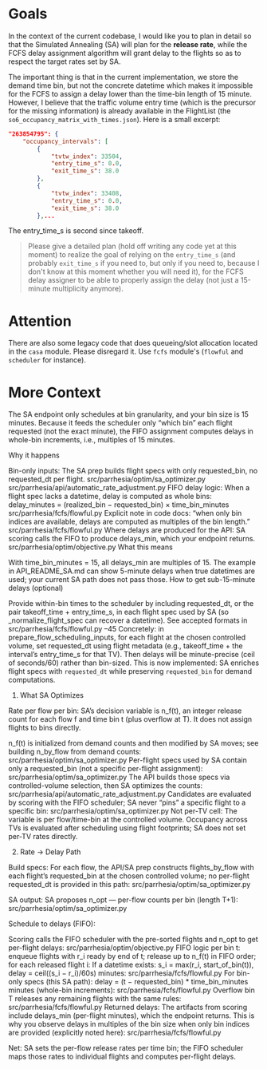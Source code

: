 # Goals

In the context of the current codebase, I would like you to plan in detail so that the Simulated Annealing (SA) will plan for the **release rate**, while the FCFS delay assignment algorithm will grant delay to the flights so as to respect the target rates set by SA. 

The important thing is that in the current implementation, we store the demand time bin, but not the concrete datetime which makes it impossible for the FCFS to assign a delay lower than the time-bin length of 15 minute. However, I believe that the traffic volume entry time (which is the precursor for the missing information) is already available in the FlightList (the `so6_occupancy_matrix_with_times.json`). Here is a small excerpt:

```json
"263854795": {
    "occupancy_intervals": [
        {
            "tvtw_index": 33504,
            "entry_time_s": 0.0,
            "exit_time_s": 38.0
        },
        {
            "tvtw_index": 33408,
            "entry_time_s": 0.0,
            "exit_time_s": 38.0
        },...
```

The entry_time_s is second since takeoff. 

> Please give a detailed plan (hold off writing any code yet at this moment) to realize the goal of relying on the `entry_time_s` (and probably `exit_time_s` if you need to, but only if you need to, because I don't know at this moment whether you will need it), for the FCFS delay assigner to be able to properly assign the delay (not just a 15-minute multiplicity anymore).

# Attention

There are also some legacy code that does queueing/slot allocation located in the `casa` module. Please disregard it. Use `fcfs` module's (`flowful` and `scheduler` for instance).

# More Context

The SA endpoint only schedules at bin granularity, and your bin size is 15 minutes. Because it feeds the scheduler only “which bin” each flight requested (not the exact minute), the FIFO assignment computes delays in whole-bin increments, i.e., multiples of 15 minutes.

Why it happens

Bin-only inputs: The SA prep builds flight specs with only requested_bin, no requested_dt per flight.
src/parrhesia/optim/sa_optimizer.py
src/parrhesia/api/automatic_rate_adjustment.py
FIFO delay logic: When a flight spec lacks a datetime, delay is computed as whole bins:
delay_minutes = (realized_bin − requested_bin) × time_bin_minutes
src/parrhesia/fcfs/flowful.py
Explicit note in code docs: “when only bin indices are available, delays are computed as multiples of the bin length.”
src/parrhesia/fcfs/flowful.py
Where delays are produced for the API: SA scoring calls the FIFO to produce delays_min, which your endpoint returns.
src/parrhesia/optim/objective.py
What this means

With time_bin_minutes = 15, all delays_min are multiples of 15.
The example in API_README_SA.md can show 5-minute delays when true datetimes are used; your current SA path does not pass those.
How to get sub-15-minute delays (optional)

Provide within-bin times to the scheduler by including requested_dt, or the pair takeoff_time + entry_time_s, in each flight spec used by SA (so _normalize_flight_spec can recover a datetime).
See accepted formats in src/parrhesia/fcfs/flowful.py
–45
Concretely: in prepare_flow_scheduling_inputs, for each flight at the chosen controlled volume, set requested_dt using flight metadata (e.g., takeoff_time + the interval’s entry_time_s for that TV). Then delays will be minute-precise (ceil of seconds/60) rather than bin-sized. This is now implemented: SA enriches flight specs with `requested_dt` while preserving `requested_bin` for demand computations.

1) What SA Optimizes

Rate per flow per bin: SA’s decision variable is n_f(t), an integer release count for each flow f and time bin t (plus overflow at T). It does not assign flights to bins directly.

n_f(t) is initialized from demand counts and then modified by SA moves; see building n_by_flow from demand counts: src/parrhesia/optim/sa_optimizer.py
Per-flight specs used by SA contain only a requested_bin (not a specific per-flight assignment): src/parrhesia/optim/sa_optimizer.py
The API builds those specs via controlled-volume selection, then SA optimizes the counts: src/parrhesia/api/automatic_rate_adjustment.py
Candidates are evaluated by scoring with the FIFO scheduler; SA never “pins” a specific flight to a specific bin: src/parrhesia/optim/sa_optimizer.py
Not per-TV cell: The variable is per flow/time-bin at the controlled volume. Occupancy across TVs is evaluated after scheduling using flight footprints; SA does not set per-TV rates directly.

2) Rate → Delay Path

Build specs: For each flow, the API/SA prep constructs flights_by_flow with each flight’s requested_bin at the chosen controlled volume; no per-flight requested_dt is provided in this path: src/parrhesia/optim/sa_optimizer.py

SA output: SA proposes n_opt — per-flow counts per bin (length T+1): src/parrhesia/optim/sa_optimizer.py

Schedule to delays (FIFO):

Scoring calls the FIFO scheduler with the pre-sorted flights and n_opt to get per-flight delays: src/parrhesia/optim/objective.py
FIFO logic per bin t: enqueue flights with r_i ready by end of t; release up to n_f(t) in FIFO order; for each released flight i:
If a datetime exists: s_i = max(r_i, start_of_bin(t)), delay = ceil((s_i − r_i)/60s) minutes: src/parrhesia/fcfs/flowful.py
For bin-only specs (this SA path): delay = (t − requested_bin) * time_bin_minutes minutes (whole-bin increments): src/parrhesia/fcfs/flowful.py
Overflow bin T releases any remaining flights with the same rules: src/parrhesia/fcfs/flowful.py
Returned delays: The artifacts from scoring include delays_min (per-flight minutes), which the endpoint returns. This is why you observe delays in multiples of the bin size when only bin indices are provided (explicitly noted here): src/parrhesia/fcfs/flowful.py

Net: SA sets the per-flow release rates per time bin; the FIFO scheduler maps those rates to individual flights and computes per-flight delays.
